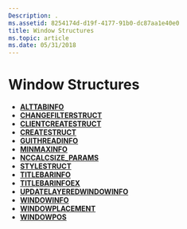 ```yaml
---
Description: .
ms.assetid: 8254174d-d19f-4177-91b0-dc87aa1e40e0
title: Window Structures
ms.topic: article
ms.date: 05/31/2018
---
```


# Window Structures

-   [**ALTTABINFO**](https://msdn.microsoft.com/en-us/library/ms632601(v=VS.85).aspx)
-   [**CHANGEFILTERSTRUCT**](https://msdn.microsoft.com/en-us/library/Dd388197(v=VS.85).aspx)
-   [**CLIENTCREATESTRUCT**](https://msdn.microsoft.com/en-us/library/ms632602(v=VS.85).aspx)
-   [**CREATESTRUCT**](https://msdn.microsoft.com/en-us/library/ms632603(v=VS.85).aspx)
-   [**GUITHREADINFO**](https://msdn.microsoft.com/en-us/library/ms632604(v=VS.85).aspx)
-   [**MINMAXINFO**](https://msdn.microsoft.com/en-us/library/ms632605(v=VS.85).aspx)
-   [**NCCALCSIZE\_PARAMS**](https://msdn.microsoft.com/en-us/library/ms632606(v=VS.85).aspx)
-   [**STYLESTRUCT**](https://msdn.microsoft.com/en-us/library/ms632607(v=VS.85).aspx)
-   [**TITLEBARINFO**](https://msdn.microsoft.com/en-us/library/ms632608(v=VS.85).aspx)
-   [**TITLEBARINFOEX**](https://msdn.microsoft.com/en-us/library/Aa969233(v=VS.85).aspx)
-   [**UPDATELAYEREDWINDOWINFO**](https://msdn.microsoft.com/en-us/library/ms632609(v=VS.85).aspx)
-   [**WINDOWINFO**](https://msdn.microsoft.com/en-us/library/ms632610(v=VS.85).aspx)
-   [**WINDOWPLACEMENT**](https://msdn.microsoft.com/en-us/library/ms632611(v=VS.85).aspx)
-   [**WINDOWPOS**](https://msdn.microsoft.com/en-us/library/ms632612(v=VS.85).aspx)

 

 



